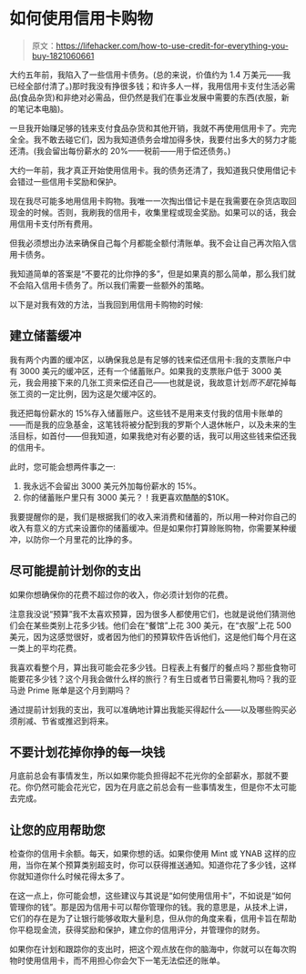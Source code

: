 # 如何使用信用卡购物

> 原文：<https://lifehacker.com/how-to-use-credit-for-everything-you-buy-1821060661>

大约五年前，我陷入了一些信用卡债务。(总的来说，价值约为 1.4 万美元——我已经全部付清了。)那时我没有挣很多钱；和许多人一样，我用信用卡支付生活必需品(食品杂货)和非绝对必需品，但仍然是我们在事业发展中需要的东西(衣服，新的笔记本电脑)。



一旦我开始赚足够的钱来支付食品杂货和其他开销，我就不再使用信用卡了。完完全全。我不敢去碰它们，因为我知道债务会增加得多快，我要付出多大的努力才能还清。(我会留出每份薪水的 20%——税前——用于偿还债务。)

大约一年前，我才真正开始使用信用卡。我的债务还清了，我知道我只使用借记卡会错过一些信用卡奖励和保护。

现在我尽可能多地用信用卡购物。我唯一一次掏出借记卡是在我需要在杂货店取回现金的时候。否则，我刷我的信用卡，收集里程或现金奖励。如果可以的话，我会用信用卡支付所有费用。

但我必须想出办法来确保自己每个月都能全额付清账单。我不会让自己再次陷入信用卡债务。

我知道简单的答案是“不要花的比你挣的多”，但是如果真的那么简单，那么我们就不会陷入信用卡债务了。所以我们需要一些额外的策略。

以下是对我有效的方法，当我回到用信用卡购物的时候:

## 建立储蓄缓冲

我有两个内置的缓冲区，以确保我总是有足够的钱来偿还信用卡:我的支票账户中有 3000 美元的缓冲区，还有一个储蓄账户。如果我的支票账户低于 3000 美元，我会用接下来的几张工资来偿还自己——也就是说，我故意计划*而不是*花掉每张工资的一定比例，因为这是欠缓冲区的。

我还把每份薪水的 15%存入储蓄账户。这些钱不是用来支付我的信用卡账单的——而是我的应急基金，这笔钱将被分配到我的罗斯个人退休帐户，以及未来的生活目标，如首付——但我知道，如果我绝对有必要的话，我可以用这些钱来偿还我的信用卡。

此时，您可能会想两件事之一:

1.  我永远不会留出 3000 美元外加每份薪水的 15%。
2.  你的储蓄账户里只有 3000 美元？！我更喜欢酷酷的$10K。

我要提醒你的是，我们是根据我们的收入来消费和储蓄的，所以用一种对你自己的收入有意义的方式来设置你的储蓄缓冲。但是如果你打算赊账购物，你需要某种缓冲，以防你一个月里花的比挣的多。

## 尽可能提前计划你的支出

如果你想确保你的花费不超过你的收入，你必须计划你的花费。

注意我没说“预算”我不太喜欢预算，因为很多人都使用它们，也就是说他们猜测他们会在某些类别上花多少钱。他们会在“餐馆”上花 300 美元，在“衣服”上花 500 美元，因为这感觉很好，或者因为他们的预算软件告诉他们，这是他们每个月在这一类上的平均花费。

我喜欢看整个月，算出我可能会花多少钱。日程表上有餐厅的餐点吗？那些食物可能要花多少钱？这个月我会做什么样的旅行？有生日或者节日需要礼物吗？我的亚马逊 Prime 账单是这个月到期吗？

通过提前计划我的支出，我可以准确地计算出我能买得起什么——以及哪些购买必须削减、节省或推迟到将来。

## 不要计划花掉你挣的每一块钱

月底前总会有事情发生，所以如果你能负担得起不花光你的全部薪水，那就不要花。你仍然可能会花光它，因为在月底之前总会有一些事情发生，但是你不太可能去完成。

## 让您的应用帮助您

检查你的信用卡余额。每天，如果你想的话。如果你使用 Mint 或 YNAB 这样的应用，当你在某个预算类别超支时，你可以获得推送通知。知道你花了多少钱，这样你就知道你什么时候花得太多了。

在这一点上，你可能会想，这些建议与其说是“如何使用信用卡”，不如说是“如何管理你的钱”。那是因为信用卡可以帮你管理你的钱。我的意思是，从技术上讲，它们的存在是为了让银行能够收取大量利息，但从你的角度来看，信用卡旨在帮助你平稳现金流，获得奖励和保护，建立你的信用评分，并管理你的财务。

如果你在计划和跟踪你的支出时，把这个观点放在你的脑海中，你就可以在每次购物时使用信用卡，而不用担心你会欠下一笔无法偿还的账单。